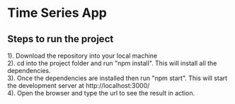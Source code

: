 # Time Series App

## Steps to run the project

1). Download the repository into your local machine<br />
2). cd into the project folder and run "npm install". This will install all the dependencies.<br />
3). Once the dependencies are installed then run "npm start". This will start the development server at http://localhost:3000/ <br />
4). Open the browser and type the url to see the result in action.<br />
